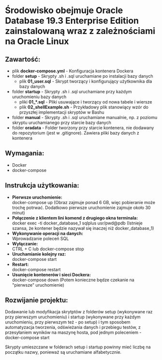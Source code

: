 # Środowisko obejmuje Oracle Database 19.3 Enterprise Edition zainstalowaną wraz z zależnościami na Oracle Linux

## Zawartość:  
* plik **docker-compose.yml** - Konfiguracja kontenera Dockera  
* folder **setup** - Skrypty .sh i .sql uruchamiane po instalacji bazy danych  
   * plik **01_user.sql** - Skrypt tworzący i konfigurujący użytkownika dla bazy danych  
* folder **startup** - Skrypty .sh i .sql uruchamiane przy każdym uruchomieniu bazy danych  
   * pliki **01_*.sql** - Pliki usuwające i tworzący od nowa tabele i wiersze
   * plik **02_shellExample.sh** - Przykładowy plik stanowiący wzór do przyszłej implementacji skryptów w Bashu
* folder **manual** - Skrypty .sh i .sql uruchamiane manualnie, np. z poziomu skryptu uruchamianego przy starcie bazy danych  
* folder **oradata** - Folder tworzony przy starcie kontenera, nie dodawany do repozytorium (jest w .gitignore). Zawiera pliki bazy danych z kontenera
 
## Wymagania:  
* Docker
* docker-compose
 
## Instrukcja użytkowania:  
* **Pierwsze uruchomienie:**  
  docker-compose up (Obraz zajmuje ponad 6 GB, więc pobieranie może trochę potrwać. Dodatkowo pierwsze uruchomienie zajmuje około 30 minut)
* **Połączenie z klientem lini komend z drugiego okna terminala:**  
  docker exec -ti docker_database_1 sqlplus usr/pwd@pdb (Istnieje szansa, że kontener będzie nazywał się inaczej niż docker_database_1)
* **Wykonywanie operacji na danych:**  
  Wprowadzanie poleceń SQL
* **Wyłączanie:**  
  CTRL + C lub docker-compose stop
* **Uruchamianie kolejny raz:**  
  docker-compose start
* **Restart:**  
  docker-compose restart
* **Usunięcie kontenerów i sieci Dockera:**  
  docker-compose down (Potem konieczne będze czekanie na "pierwsze" uruchomienie)
  
## Rozwijanie projektu:  
Dodawanie lub modyfikacja skrytptów z folderów setup (wykonywane raz przy pierwszym uruchomieniu) i startup (wykonywane przy każdym uruchomieniu, przy pierwszym też - po setup) i tym sposobem automatyzacja tworzenia, odświeżania danych i przebiegu testów, z przesyłaniem wyników na maszynę hosta, pod jednym poleceniem - docker-compose start

Skrypty umieszczane w folderach setup i startup powinny mieć liczbę na początku nazwy, ponieważ są uruchamiane alfabetycznie.
